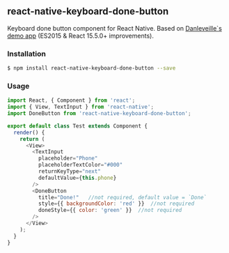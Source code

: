 ## react-native-keyboard-done-button
Keyboard done button component for React Native.
Based on [Danleveille`s demo app](https://github.com/danleveille/react-native-input-accessory-demo) (ES2015 & React 15.5.0+ improvements).

### Installation
```sh
$ npm install react-native-keyboard-done-button --save
```

### Usage
```javascript
import React, { Component } from 'react';
import { View, TextInput } from 'react-native';
import DoneButton from 'react-native-keyboard-done-button';

export default class Test extends Component {
  render() {
    return (
      <View>
        <TextInput
          placeholder="Phone"
          placeholderTextColor="#000"
          returnKeyType="next"
          defaultValue={this.phone}
        />
        <DoneButton
          title="Done!"   //not required, default value = `Done`
          style={{ backgroundColor: 'red' }}  //not required
          doneStyle={{ color: 'green' }}  //not required
        />
      </View>
    );
  }
}
```
